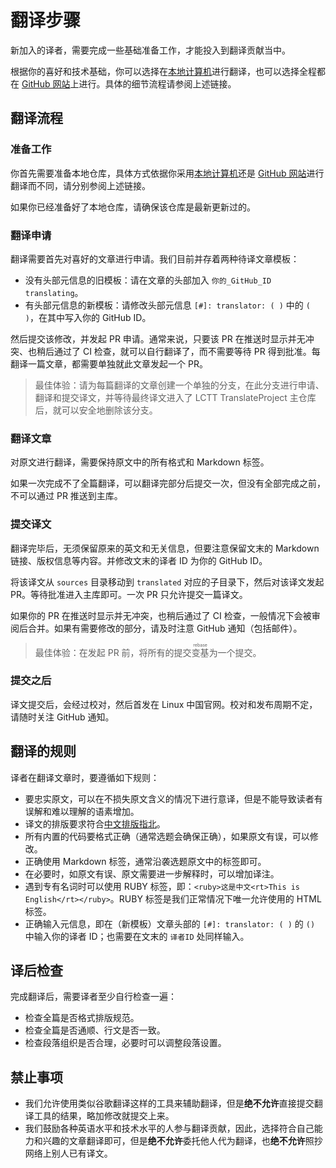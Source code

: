# 翻译步骤

新加入的译者，需要完成一些基础准备工作，才能投入到翻译贡献当中。

根据你的喜好和技术基础，你可以选择在[本地计算机](translation_local.md)进行翻译，也可以选择全程都在 [GitHub 网站](translation_web.md)上进行。具体的细节流程请参阅上述链接。

## 翻译流程

### 准备工作

你首先需要准备本地仓库，具体方式依据你采用[本地计算机](translation_local.md)还是 [GitHub 网站](translation_web.md)进行翻译而不同，请分别参阅上述链接。

如果你已经准备好了本地仓库，请确保该仓库是最新更新过的。

### 翻译申请

翻译需要首先对喜好的文章进行申请。我们目前并存着两种待译文章模板：

- 没有头部元信息的旧模板：请在文章的头部加入 `你的_GitHub_ID translating`。
- 有头部元信息的新模板：请修改头部元信息 `[#]: translator: ( )` 中的 `( )`，在其中写入你的 GitHub ID。

然后提交该修改，并发起 PR 申请。通常来说，只要该 PR 在推送时显示并无冲突、也稍后通过了 CI 检查，就可以自行翻译了，而不需要等待 PR 得到批准。每翻译一篇文章，都需要单独就此文章发起一个 PR。

> 最佳体验：请为每篇翻译的文章创建一个单独的分支，在此分支进行申请、翻译和提交译文，并等待最终译文进入了 LCTT TranslateProject 主仓库后，就可以安全地删除该分支。

### 翻译文章

对原文进行翻译，需要保持原文中的所有格式和 Markdown 标签。

如果一次完成不了全篇翻译，可以翻译完部分后提交一次，但没有全部完成之前，不可以通过 PR 推送到主库。

### 提交译文

翻译完毕后，无须保留原来的英文和无关信息，但要注意保留文末的 Markdown 链接、版权信息等内容。并修改文末的译者 ID 为你的 GitHub ID。

将该译文从 `sources` 目录移动到 `translated` 对应的子目录下，然后对该译文发起 PR。等待批准进入主库即可。一次 PR 只允许提交一篇译文。

如果你的 PR 在推送时显示并无冲突，也稍后通过了 CI 检查，一般情况下会被审阅后合并。如果有需要修改的部分，请及时注意 GitHub 通知（包括邮件）。

> 最佳体验：在发起 PR 前，将所有的提交<ruby>变基<rt>rebase</rt></ruby>为一个提交。

### 提交之后

译文提交后，会经过校对，然后首发在 Linux 中国官网。校对和发布周期不定，请随时关注 GitHub 通知。

## 翻译的规则

译者在翻译文章时，要遵循如下规则：

- 要忠实原文，可以在不损失原文含义的情况下进行意译，但是不能导致读者有误解和难以理解的语素增加。
- 译文的排版要求符合[中文排版指北](../tutorials/copywriting.md)。
- 所有内置的代码要格式正确（通常选题会确保正确），如果原文有误，可以修改。
- 正确使用 Markdown 标签，通常沿袭选题原文中的标签即可。
- 在必要时，如原文有误、原文需要进一步解释时，可以增加译注。
- 遇到专有名词时可以使用 RUBY 标签，即：`<ruby>这是中文<rt>This is English</rt></ruby>`。RUBY 标签是我们正常情况下唯一允许使用的 HTML 标签。
- 正确输入元信息，即在（新模板）文章头部的 `[#]: translator: ( )` 的 `()` 中输入你的译者 ID；也需要在文末的 `译者ID` 处同样输入。

## 译后检查

完成翻译后，需要译者至少自行检查一遍：

- 检查全篇是否格式排版规范。
- 检查全篇是否通顺、行文是否一致。
- 检查段落组织是否合理，必要时可以调整段落设置。

## 禁止事项

- 我们允许使用类似谷歌翻译这样的工具来辅助翻译，但是**绝不允许**直接提交翻译工具的结果，略加修改就提交上来。
- 我们鼓励各种英语水平和技术水平的人参与翻译贡献，因此，选择符合自己能力和兴趣的文章翻译即可，但是**绝不允许**委托他人代为翻译，也**绝不允许**照抄网络上别人已有译文。
